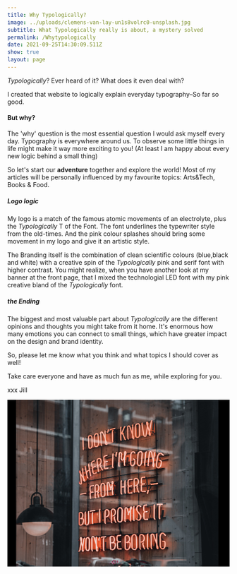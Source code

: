 ```yaml
---
title: Why Typologically?
image: ../uploads/clemens-van-lay-un1s8volrc0-unsplash.jpg
subtitle: What Typologically really is about, a mystery solved
permalink: /Whytypologically
date: 2021-09-25T14:30:09.511Z
show: true
layout: page
---
```

*Typologically*? Ever heard of it? What does it even deal with? 

I created that website to logically explain everyday typography–So far so good. 

#### **But why?**

The 'why' question is the most essential question I would ask myself every day. Typography is everywhere around us. To observe some little things in life might make it way more exciting to you! (At least I am happy about every new logic behind a small thing) 

So let's start our **adventure** together and explore the world! Most of my articles will be personally influenced by my favourite topics: Arts&Tech, Books & Food. 

##### Logo logic

My logo is a match of the famous atomic movements of an electrolyte, plus the *Typologically* T of the Font. The font underlines the typewriter style from the old-times. And the pink colour splashes should bring some movement in my logo and give it an artistic style. 

The Branding itself is the combination of clean scientific colours (blue,black and white) with a creative spin of the *Typologically* pink and serif font with higher contrast. You might realize, when you have another look at my banner at the front page, that I mixed the technologial LED font with my pink creative bland of the *Typologically* font. 

##### the Ending

The biggest and most valuable part about *Typologically* are the different opinions and thoughts you might take from it home. It's enormous how many emotions you can connect to small things, which have greater impact on the design and brand identity. 

So, please let me know what you think and what topics I should cover as well! 

Take care everyone and have as much fun as me, while exploring for you.

xxx Jill

![I promise it won't be boring](../uploads/aboutpicture.jpg "I promise it won't be boring;Photo by LOGAN WEAVER on Unsplash")